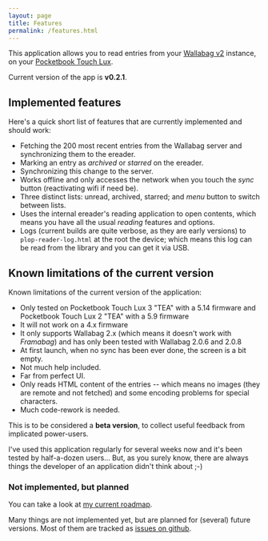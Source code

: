 ```yaml
---
layout: page
title: Features
permalink: /features.html
---
```


This application allows you to read entries from your [Wallabag v2](https://www.wallabag.org/) instance, on your [Pocketbook Touch Lux](http://www.pocketbook-int.com/fr/products/pocketbook-touch-lux-3).

Current version of the app is **v0.2.1**.


## Implemented features

Here's a quick short list of features that are currently implemented and should work:

 * Fetching the 200 most recent entries from the Wallabag server and synchronizing them to the ereader.
 * Marking an entry as *archived* or *starred* on the ereader.
 * Synchronizing this change to the server.
 * Works offline and only accesses the network when you touch the *sync* button (reactivating wifi if need be).
 * Three distinct lists: unread, archived, starred; and *menu* button to switch between lists.
 * Uses the internal ereader's reading application to open contents, which means you have all the usual *reading* features and options.
 * Logs (current builds are quite verbose, as they are early versions) to `plop-reader-log.html` at the root the device; which means this log can be read from the library and you can get it via USB.


## Known limitations of the current version

Known limitations of the current version of the application:

 * Only tested on Pocketbook Touch Lux 3 "TEA" with a 5.14 firmware and Pocketbook Touch Lux 2 "TEA" with a 5.9 firmware
 * It will not work on a 4.x firmware
 * It only supports Wallabag 2.x (which means it doesn't work with *Framabag*) and has only been tested with Wallabag 2.0.6 and 2.0.8
 * At first launch, when no sync has been ever done, the screen is a bit empty.
 * Not much help included.
 * Far from perfect UI.
 * Only reads HTML content of the entries -- which means no images (they are remote and not fetched) and some encoding problems for special characters.
 * Much code-rework is needed.

This is to be considered a **beta version**, to collect useful feedback from implicated power-users.

I've used this application regularly for several weeks now and it's been tested by half-a-dozen users... But, as you surely know, there are always things the developer of an application didn't think about ;-)


### Not implemented, but planned

You can take a look at [my current roadmap](/2016/09/23/roadmap-september-2016.html).

Many things are not implemented yet, but are planned for (several) future versions. Most of them are tracked as [issues on github](https://github.com/pmartin/plop-reader/issues).
